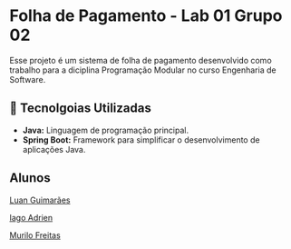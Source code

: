 # Folha de Pagamento - Lab 01 Grupo 02
Esse projeto é um sistema de folha de pagamento desenvolvido como trabalho para a diciplina Programação Modular
no curso Engenharia de Software.

## 🚀 Tecnolgoias Utilizadas
- **Java:** Linguagem de programação principal.
- **Spring Boot:** Framework para simplificar o desenvolvimento de aplicações Java.

## Alunos
[Luan Guimarães](https://github.com/LuanGuimas)

[Iago Adrien](https://github.com/Miukiyn)

[Murilo Freitas](https://github.com/murilofsouzaa)
